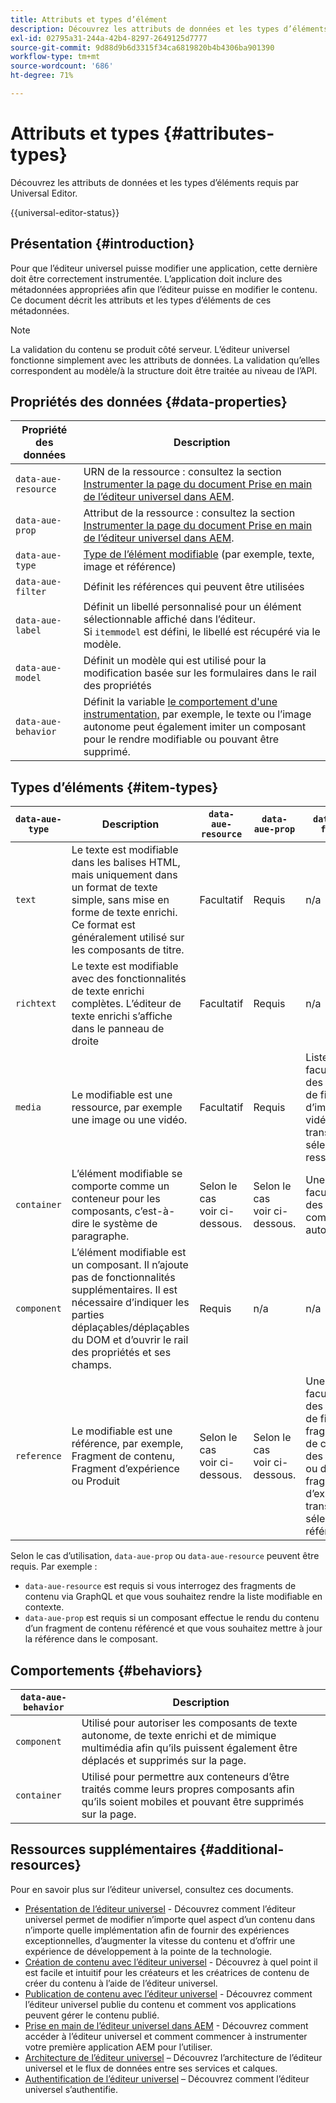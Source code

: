 ```yaml
---
title: Attributs et types d’élément
description: Découvrez les attributs de données et les types d’éléments requis par Universal Editor.
exl-id: 02795a31-244a-42b4-8297-2649125d7777
source-git-commit: 9d88d9b6d3315f34ca6819820b4b4306ba901390
workflow-type: tm+mt
source-wordcount: '686'
ht-degree: 71%

---
```



# Attributs et types {#attributes-types}

Découvrez les attributs de données et les types d’éléments requis par Universal Editor.

{{universal-editor-status}}

## Présentation {#introduction}

Pour que l’éditeur universel puisse modifier une application, cette dernière doit être correctement instrumentée. L’application doit inclure des métadonnées appropriées afin que l’éditeur puisse en modifier le contenu. Ce document décrit les attributs et les types d’éléments de ces métadonnées.

>[!NOTE]
>
>La validation du contenu se produit côté serveur. L’éditeur universel fonctionne simplement avec les attributs de données. La validation qu’elles correspondent au modèle/à la structure doit être traitée au niveau de l’API.

## Propriétés des données {#data-properties}

| Propriété des données | Description |
|---|---|
| `data-aue-resource` | URN de la ressource : consultez la section [Instrumenter la page du document Prise en main de l’éditeur universel dans AEM](getting-started.md#instrument-thepage). |
| `data-aue-prop` | Attribut de la ressource : consultez la section [Instrumenter la page du document Prise en main de l’éditeur universel dans AEM](getting-started.md#instrument-thepage). |
| `data-aue-type` | [Type de l’élément modifiable](#item-types) (par exemple, texte, image et référence) |
| `data-aue-filter` | Définit les références qui peuvent être utilisées |
| `data-aue-label` | Définit un libellé personnalisé pour un élément sélectionnable affiché dans l’éditeur. <br>Si `itemmodel` est défini, le libellé est récupéré via le modèle. |
| `data-aue-model` | Définit un modèle qui est utilisé pour la modification basée sur les formulaires dans le rail des propriétés |
| `data-aue-behavior` | Définit la variable [le comportement d&#39;une instrumentation,](#behaviors) par exemple, le texte ou l’image autonome peut également imiter un composant pour le rendre modifiable ou pouvant être supprimé. |

## Types d’éléments {#item-types}

| `data-aue-type` | Description | `data-aue-resource` | `data-aue-prop` | `data-aue-filter` | `data-aue-label` | `data-aue-model` | `data-aue-behavior` |
|---|---|---|---|---|---|---|---|
| `text` | Le texte est modifiable dans les balises HTML, mais uniquement dans un format de texte simple, sans mise en forme de texte enrichi. Ce format est généralement utilisé sur les composants de titre. | Facultatif | Requis | n/a | Facultatif | n/a | Facultatif |
| `richtext` | Le texte est modifiable avec des fonctionnalités de texte enrichi complètes. L’éditeur de texte enrichi s’affiche dans le panneau de droite | Facultatif | Requis | n/a | Facultatif | n/a | Facultatif |
| `media` | Le modifiable est une ressource, par exemple une image ou une vidéo. | Facultatif | Requis | Liste<br>facultative des critères de filtre d’image ou vidéo transmise au sélecteur de ressources. | Facultatif | n/a | Facultatif |
| `container` | L’élément modifiable se comporte comme un conteneur pour les composants, c’est-à-dire le système de paragraphe. | Selon le cas <br>voir ci-dessous. | Selon le cas <br>voir ci-dessous. | Une liste<br>facultative des composants autorisés | Facultatif | n/a | n/a |
| `component` | L’élément modifiable est un composant. Il n’ajoute pas de fonctionnalités supplémentaires. Il est nécessaire d’indiquer les parties déplaçables/déplaçables du DOM et d’ouvrir le rail des propriétés et ses champs. | Requis | n/a | n/a | Facultatif | Facultatif | n/a |
| `reference` | Le modifiable est une référence, par exemple, Fragment de contenu, Fragment d’expérience ou Produit | Selon le cas <br>voir ci-dessous. | Selon le cas <br>voir ci-dessous. | Une liste<br>facultative des critères de filtre des fragments de contenu, des produits ou des fragments d’expérience transmise au sélecteur de références. | Facultatif | Facultatif | n/a |

Selon le cas d’utilisation, `data-aue-prop` ou `data-aue-resource` peuvent être requis. Par exemple :

* `data-aue-resource` est requis si vous interrogez des fragments de contenu via GraphQL et que vous souhaitez rendre la liste modifiable en contexte.
* `data-aue-prop` est requis si un composant effectue le rendu du contenu d’un fragment de contenu référencé et que vous souhaitez mettre à jour la référence dans le composant.

## Comportements {#behaviors}

| `data-aue-behavior` | Description |
|---|---|
| `component` | Utilisé pour autoriser les composants de texte autonome, de texte enrichi et de mimique multimédia afin qu’ils puissent également être déplacés et supprimés sur la page. |
| `container` | Utilisé pour permettre aux conteneurs d’être traités comme leurs propres composants afin qu’ils soient mobiles et pouvant être supprimés sur la page. |

## Ressources supplémentaires {#additional-resources}

Pour en savoir plus sur l’éditeur universel, consultez ces documents.

* [Présentation de l’éditeur universel](introduction.md) - Découvrez comment l’éditeur universel permet de modifier n’importe quel aspect d’un contenu dans n’importe quelle implémentation afin de fournir des expériences exceptionnelles, d’augmenter la vitesse du contenu et d’offrir une expérience de développement à la pointe de la technologie.
* [Création de contenu avec l’éditeur universel](/help/sites-cloud/authoring/universal-editor/authoring.md) - Découvrez à quel point il est facile et intuitif pour les créateurs et les créatrices de contenu de créer du contenu à l’aide de l’éditeur universel.
* [Publication de contenu avec l’éditeur universel](/help/sites-cloud/authoring/universal-editor/publishing.md) - Découvrez comment l’éditeur universel publie du contenu et comment vos applications peuvent gérer le contenu publié.
* [Prise en main de l’éditeur universel dans AEM](getting-started.md) - Découvrez comment accéder à l’éditeur universel et comment commencer à instrumenter votre première application AEM pour l’utiliser.
* [Architecture de l’éditeur universel](architecture.md) – Découvrez l’architecture de l’éditeur universel et le flux de données entre ses services et calques.
* [Authentification de l’éditeur universel](authentication.md) – Découvrez comment l’éditeur universel s’authentifie.
